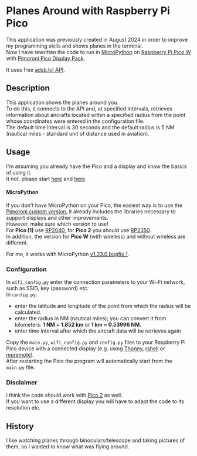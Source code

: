 # Planes Around with Raspberry Pi Pico
This application was previously created in August 2024 in order to improve my programming skills and shows planes in the terminal.\
Now I have rewritten the code to run in [MicroPython](https://micropython.org/) on [Raspberry Pi Pico W](https://www.raspberrypi.com/products/raspberry-pi-pico/?variant=raspberry-pi-pico-w) with [Pimoroni Pico Display Pack](https://shop.pimoroni.com/products/pico-display-pack?variant=32368664215635).

It uses free [adsb.lol API](https://api.adsb.lol/docs).

## Description
This application shows the planes around you.\
To do this, it connects to the API and, at specified intervals, retrieves information about aircrafts located within a specified radius from the point whose coordinates were entered in the configuration file.\
The default time interval is 30 seconds and the default radius is 5 NM (nautical miles - standard unit of distance used in aviation).

## Usage
I'm assuming you already have the Pico and a display and know the basics of using it.\
It not, please start [here](https://projects.raspberrypi.org/en/projects/getting-started-with-the-pico) and [here](https://learn.pimoroni.com/article/getting-started-with-pico).

#### MicroPython
If you don't have MicroPython on your Pico, the easiest way is to use the [Pimoroni custom version](https://github.com/pimoroni/pimoroni-pico), it already includes the libraries necessary to support displays and other improvements.\
However, make sure which version to use!\
For **Pico (1)** use [RP2040](https://github.com/pimoroni/pimoroni-pico/releases), for **Pico 2** you should use [RP2350](https://github.com/pimoroni/pimoroni-pico-rp2350/releases).\
In addition, the version for **Pico W** (with wireless) and without wireless are different.

For me, it works with MicroPython [v1.23.0 bugfix 1](https://github.com/pimoroni/pimoroni-pico/releases/tag/v1.23.0-1).

### Configuration
In `wifi_config.py` enter the connection parameters to your Wi-Fi network, such as SSID, key (password) etc.\
In `config.py`:
* enter the latitude and longitude of the point from which the radius will be calculated.
* enter the radius in NM (nautical miles); you can convert it from kilometers: **1 NM = 1.852 km** or **1 km = 0.53996 NM**.
* enter time interval after which the aircraft data will be retrieves again

Copy the `main.py`, `wifi_config.py` and `config.py` files to your Raspberry Pi Pico device with a connected display (e.g. using [Thonny](https://thonny.org), [rshell](https://pypi.org/project/rshell) or [mpremote](https://pypi.org/project/mpremote/)).\
After restarting the Pico the program will automatically start from the `main.py` file.

### Disclaimer
I think the code should work with [Pico 2](https://www.raspberrypi.com/products/raspberry-pi-pico-2) as well.\
If you want to use a different display you will have to adapt the code to its resolution etc.

## History
I like watching planes through binoculars/telescope and taking pictures of them, so I wanted to know what was flying around.
